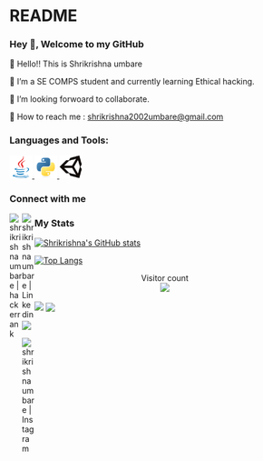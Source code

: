 # README
### Hey 👋, Welcome to my GitHub 

👋 Hello!! This is Shrikrishna umbare

🌱 I’m a SE COMPS student and currently learning Ethical hacking.

👀 I’m looking forwoard to collaborate.

📧 How to reach me : shrikrishna2002umbare@gmail.com


<h3 align="left">Languages and Tools:</h3>
<p align="left"> 
<a href="https://www.java.com" target="_blank"> <img src="https://raw.githubusercontent.com/devicons/devicon/master/icons/java/java-original.svg" alt="java" width="40" height="40"/> </a>
<a href="https://www.python.org" target="_blank"><img src="https://raw.githubusercontent.com/devicons/devicon/master/icons/python/python-original.svg" alt="python" width="40" height="40"/> </a>
<a href="https://unity.com/" target="_blank"><img src="https://raw.githubusercontent.com/devicons/devicon/master/icons/unity/unity-original.svg" alt="unity" width="40" height="40"/> </a>  
</p>



### Connect with me

[<img align="left" alt="shrikrishna umbare | hackerrank" width="22px" src="https://raw.githubusercontent.com/rahuldkjain/github-profile-readme-generator/master/src/images/icons/Social/hackerrank.svg" />][hackerrank]

[hackerrank]: https://www.hackerrank.com/shrikrishna42


[<img align="left" alt="shrikrishna umbare | Linkedin" width="22px" src="https://www.iconsdb.com/icons/preview/white/linkedin-3-xxl.png" />][linkedin]

[linkedin]: https://www.linkedin.com/in/shrikrishna-umbare-6ba376216/






### My Stats


[![Shrikrishna's GitHub stats](https://github-readme-stats.vercel.app/api?username=shri142&show_icons=true&theme=dark)](https://github.com/anuraghazra/github-readme-stats)

[![Top Langs](https://github-readme-stats.vercel.app/api/top-langs/?username=shri142&theme=dark)](https://github.com/anuraghazra/github-readme-stats)

<p align="center"> 
  Visitor count<br>
  <img src="https://profile-counter.glitch.me/shri142/count.svg" />
</p>


<p><img align="left" src="https://github-readme-stats.vercel.app/api/top-langs?username=shri142&show_icons=true&locale=en&layout=compact"/></p>

<p>&nbsp;<img align="center" src="https://github-readme-stats.vercel.app/api?username=shri142&show_icons=true&locale=en"/></p>

<p><img align="center" src="https://github-readme-streak-stats.herokuapp.com/?user=shri142&"/></p>




[<img align="left" alt="shrikrishna umbare | Instagram" width="22px" src="https://www.edigitalagency.com.au/wp-content/uploads/new-instagram-logo-white-border-icon-png-large.png" />][instagram]



[instagram]: https://www.instagram.com/shri__krishna__142/









